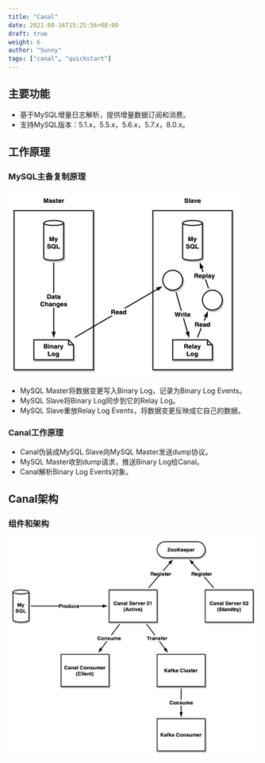 ```yaml
---
title: "Canal"
date: 2021-08-16T15:25:56+08:00
draft: true
weight: 6
author: "Sunny"
tags: ["canal", "quickstart"]
---
```


## 主要功能

- 基于MySQL增量日志解析，提供增量数据订阅和消费。
- 支持MySQL版本：5.1.x，5.5.x，5.6.x，5.7.x，8.0.x。

## 工作原理

### MySQL主备复制原理

![](draw-workflow.png)

- MySQL Master将数据变更写入Binary Log，记录为Binary Log Events。
- MySQL Slave将Binary Log同步到它的Relay Log。
- MySQL Slave重放Relay Log Events，将数据变更反映成它自己的数据。

### Canal工作原理

- Canal伪装成MySQL Slave向MySQL Master发送dump协议。
- MySQL Master收到dump请求，推送Binary Log给Canal。
- Canal解析Binary Log Events对象。

## Canal架构

### 组件和架构

![](draw-architecture.png)

